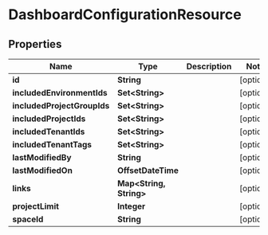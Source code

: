 

# DashboardConfigurationResource


## Properties

Name | Type | Description | Notes
------------ | ------------- | ------------- | -------------
**id** | **String** |  |  [optional]
**includedEnvironmentIds** | **Set&lt;String&gt;** |  |  [optional]
**includedProjectGroupIds** | **Set&lt;String&gt;** |  |  [optional]
**includedProjectIds** | **Set&lt;String&gt;** |  |  [optional]
**includedTenantIds** | **Set&lt;String&gt;** |  |  [optional]
**includedTenantTags** | **Set&lt;String&gt;** |  |  [optional]
**lastModifiedBy** | **String** |  |  [optional]
**lastModifiedOn** | **OffsetDateTime** |  |  [optional]
**links** | **Map&lt;String, String&gt;** |  |  [optional]
**projectLimit** | **Integer** |  |  [optional]
**spaceId** | **String** |  |  [optional]



